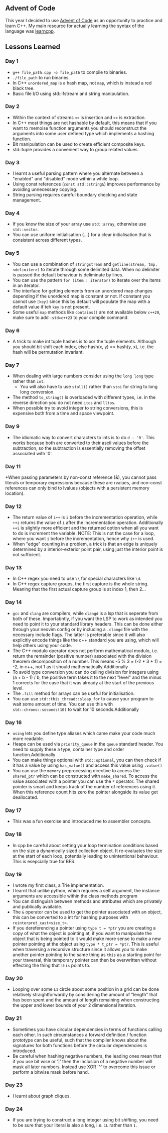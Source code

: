 ## Advent of Code

This year I decided to use [Advent of Code](https://adventofcode.com/2024) as an opportunity to practice and learn C++. My main resource for actually learning the syntax of the language was [learncpp](https://www.learncpp.com/).

## Lessons Learned

### Day 1

* `g++ file_path.cpp -o file_path` to compile to binaries.
* `./file_path` to run binaries.
* In C++ `unordered_map` is a hash map, not `map`, which is instead a red black tree.
* Basic file I/O using std::ifstream and string manipulation.

### Day 2

* Within the context of streams `<<` is insertion and `>>` is extraction.
* In C++ most things are not hashable by default, this means that if you want to memoise function arguments
  you should reconstruct the arguments into some user defined type which implements a hashing function.
* Bit manipulation can be used to create efficient composite keys.
* std::tuple provides a convenient way to group related values.

### Day 3

* I learnt a useful parsing pattern where you alternate between a "enabled" and "disabled" mode within a while loop.
* Using const references (`const std::string&`) improves performance by avoiding unnecessary copying.
* String parsing requires careful boundary checking and state management.

### Day 4

* If you know the size of your array use `std::array`, otherwise use `std::vector`.
* You can use uniform initialisation {...} for a clear initialisation that is consistent across different types.

### Day 5

* You can use a combination of `stringstream` and `getline(stream, tmp, <delimiter>)` to iterate through some delimited data. When no delimiter is passed the default behaviour is deliminate by lines.
* You can use the pattern `for (item : iterator)` to iterate over the items in an iterator.
* The interface for getting elements from an unordered map changes depending if the unordered map is constant or not. If constant you cannot use `[key]` since this by default will populate the map with a default value if teh `key` is not present.
* Some useful `map` methods like `contains()` are not available below `c++20`, make sure to add `-std=c++23` to your compile command.

### Day 6

* A trick to make int tuple hashes is to xor the tuple elements. Although you should bit shift each index, else hash(x, y) == hash(y, x), i.e. the hash will be permutation invariant.

### Day 7

* When dealing with large numbers consider using the `long long` type rather than `int`.
  * You will also have to use `stoll()` rather than `stoi` for string to long long conversion.
* The method `to_string()` is overloaded with different types, i.e. in the reverse direction you do not need `itos` and `lltos`.
* When possible try to avoid integer to string conversions, this is expensive both from a time and space viewpoint.

### Day 9

* The idiomatic way to convert characters to ints is to do `d - '0'`. This works because both are converted to their ascii values before the subtraction, so the subtraction is essentially removing the offset associated with '0'.

### Day 11

*When passing parameters by non-const reference (&), you cannot pass literals or temporary expressions because these are rvalues, and non-const references can only bind to lvalues (objects with a persistent memory location).

### Day 12

* The return value of `i++` is `i` before the incrementation operation, while `++i` returns the value of `i` after the incrementation operation. Additionally `++i` is slightly more efficient and the returned option when all you want to do is increment the variable. NOTE: This is not the case for a loop, where you want `i` before the incrementation, hence why `i++` is used.
* When "edge" counting in a problem, a trick is that an edge is uniquely determined by a interior-exterior point pair, using just the interior point is not sufficient.

### Day 13

* In C++ regex you need to use `\\` for special characters like `\d`.
* In C++ regex capture groups, the first capture is the whole string. Meaning that the first actual capture group is at index 1, then 2...

### Day 14

* `gcc` and `clang` are compilers, while `clangd` is a lsp that is seperate from both of these. Importabntly, if you want the LSP to work as intended you need to point it to your standard library headers. This can be done either through your neovim config or by including a `.clangd` file with the necessary include flags. The latter is preferable since it will also explicitly encode things like the c++ standard you are using, which will help others using your code.
* The C++ modulo operator does not perform mathematical modulo, i.e. return the remainder (positive number) associated with the division theorem decomposition of a number. This means -5 % 3 = (-2 * 3 + 1) = -2, in c++, not 1 as it should mathematically.Additionally
* To avoid type conversion you can do ceiling division for integers using (a + b  - 1) / b, the positive term takes it to the next "level" and the minus 1 corrects for the case that it was already at the start of the previous level.
* The `.fill` method for arrays can be useful for initialisation.
* You can use `std::this_thread::sleap_for` to cause your program to wait some amount of time. You can use this with `std::chrono::seconds(10)` to wait for 10 seconds.Additionally

### Day 16

* `using` lets you define type aliases which came make your code much more readable.
* Heaps can be used via `priority_queue` in the `queue` standard header. You need to supply these a type, container type and order function.Additionally
* You can make things optional with `std::optional`, you can then check if it has a value by using `has_value()` and access this value using `.value()`
* You can use the `memory` preprocessing directive to access the `shared_ptr` which can be constructed with `make_shared`. To access the value associated with a pointer you can use the `*` operator. The shared pointer is smart and keeps track of the number of references using it. When this reference count hits zero the pointer alongside its value get deallocated.

### Day 17

* This was a fun exercise and introduced me to assembler concepts.

### Day 18

* In cpp be careful about setting your loop termination conditions based on the size a dynamically sized collection object. It re-evaluates the size at the start of each loop, potentially leading to unintentional behaviour. This is esepcially true for BFS.

### Day 19

* I wrote my first class, a Trie implementation.
* I learnt that unlike python, which requires a self argument, the instance arguments are accessible within the class methods.program
* You can distinguish between methods and attributes which are privately and publically available.
* The `&` operator can be used to get the pointer associated with an object, this can be converted to a int for hashing purposes with `reinterpret_cast<size_t>`.
* If you dereferencing a pointer using `type t = *ptr` you are creating a copy of what the object is pointing at, if you want to manipulate the object that is being pointed to it would make more sense to make a new pointer pointing at the object using `type * t_ptr = *ptr`. This is useful when traversing a recursive structure since it allows you to make another pointer pointing to the same thing as `this` as a starting point for your traversal, this temporary pointer can then be overwritten without effecting the thing that `this` points to.

### Day 20

* Looping over some `L1` circle about some position in a grid can be done relatively straightforwardly by considering the amount of "length" that has been spent and the amount of length remaining when constructing the upper and lower bounds of your 2 dimensional iteration.

### Day 21

* Sometimes you have circular dependencies in terms of functions calling each other. In such circumstances a forward definition / function prototype can be useful, such that the compiler knows about the signatures for both functions before the circular dependencies is introduced.
* Be careful when hashing negative numbers, the leading ones mean that if you use bit wise or '|' then the inclusion of a negative number will mask all later numbers. Instead use XOR '^' to overcome this issue or perform a bitwise mask before hand.

### Day 23

* I learnt about graph cliques.

### Day 24

* If you are trying to construct a long integer using bit shifting, you need to be sure that your literal is also a long, i.e. `1L` rather than `1`.
